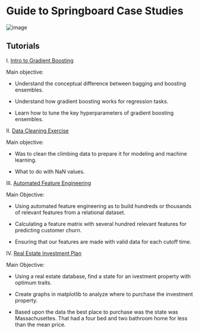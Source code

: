 # Guide to Springboard Case Studies

![image](https://user-images.githubusercontent.com/86930309/233186316-14d6a5d3-ac53-4225-896d-691c50f22848.png)


## Tutorials

I. [Intro to Gradient Boosting](https://github.com/GHASS19/Intro_to_Gradient_Boosting)

Main objective:

 - Understand the conceptual difference between bagging and boosting ensembles.

- Understand how gradient boosting works for regression tasks.

- Learn how to tune the key hyperparameters of gradient boosting ensembles.

II. [Data Cleaning Exercise](https://github.com/GHASS19/Data_Cleaning_Exercise)

 Main objective:
 
- Was to clean the  climbing data to prepare it for modeling and machine learning.

- What to do with NaN values.

III. [Automated Feature Engineering](https://github.com/GHASS19/Feature_Engineering)

Main Objective:

- Using automated feature engineering as to build hundreds or thousands of relevant features from a relational dataset.

- Calculating a feature matrix with several hundred relevant features for predicting customer churn.

- Ensuring that our features are made with valid data for each cutoff time.

IV. [Real Estate Investment Plan](https://github.com/GHASS19/Real_Estate_Investment_Plan)

Main Objective:

- Using a real estate database, find a state for an ivestment property with optimum traits.

- Create graphs in matplotlib to analyze where to purchase the investment property.

- Based upon the data the best place to purchase was the state was Massachusettes. That had a four bed and two bathroom home for less than the mean price.
